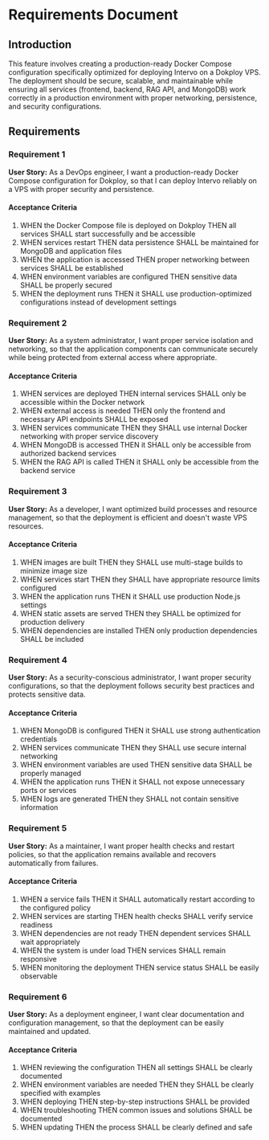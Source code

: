 # Requirements Document

## Introduction

This feature involves creating a production-ready Docker Compose configuration specifically optimized for deploying Intervo on a Dokploy VPS. The deployment should be secure, scalable, and maintainable while ensuring all services (frontend, backend, RAG API, and MongoDB) work correctly in a production environment with proper networking, persistence, and security configurations.

## Requirements

### Requirement 1

**User Story:** As a DevOps engineer, I want a production-ready Docker Compose configuration for Dokploy, so that I can deploy Intervo reliably on a VPS with proper security and persistence.

#### Acceptance Criteria

1. WHEN the Docker Compose file is deployed on Dokploy THEN all services SHALL start successfully and be accessible
2. WHEN services restart THEN data persistence SHALL be maintained for MongoDB and application files
3. WHEN the application is accessed THEN proper networking between services SHALL be established
4. WHEN environment variables are configured THEN sensitive data SHALL be properly secured
5. WHEN the deployment runs THEN it SHALL use production-optimized configurations instead of development settings

### Requirement 2

**User Story:** As a system administrator, I want proper service isolation and networking, so that the application components can communicate securely while being protected from external access where appropriate.

#### Acceptance Criteria

1. WHEN services are deployed THEN internal services SHALL only be accessible within the Docker network
2. WHEN external access is needed THEN only the frontend and necessary API endpoints SHALL be exposed
3. WHEN services communicate THEN they SHALL use internal Docker networking with proper service discovery
4. WHEN MongoDB is accessed THEN it SHALL only be accessible from authorized backend services
5. WHEN the RAG API is called THEN it SHALL only be accessible from the backend service

### Requirement 3

**User Story:** As a developer, I want optimized build processes and resource management, so that the deployment is efficient and doesn't waste VPS resources.

#### Acceptance Criteria

1. WHEN images are built THEN they SHALL use multi-stage builds to minimize image size
2. WHEN services start THEN they SHALL have appropriate resource limits configured
3. WHEN the application runs THEN it SHALL use production Node.js settings
4. WHEN static assets are served THEN they SHALL be optimized for production delivery
5. WHEN dependencies are installed THEN only production dependencies SHALL be included

### Requirement 4

**User Story:** As a security-conscious administrator, I want proper security configurations, so that the deployment follows security best practices and protects sensitive data.

#### Acceptance Criteria

1. WHEN MongoDB is configured THEN it SHALL use strong authentication credentials
2. WHEN services communicate THEN they SHALL use secure internal networking
3. WHEN environment variables are used THEN sensitive data SHALL be properly managed
4. WHEN the application runs THEN it SHALL not expose unnecessary ports or services
5. WHEN logs are generated THEN they SHALL not contain sensitive information

### Requirement 5

**User Story:** As a maintainer, I want proper health checks and restart policies, so that the application remains available and recovers automatically from failures.

#### Acceptance Criteria

1. WHEN a service fails THEN it SHALL automatically restart according to the configured policy
2. WHEN services are starting THEN health checks SHALL verify service readiness
3. WHEN dependencies are not ready THEN dependent services SHALL wait appropriately
4. WHEN the system is under load THEN services SHALL remain responsive
5. WHEN monitoring the deployment THEN service status SHALL be easily observable

### Requirement 6

**User Story:** As a deployment engineer, I want clear documentation and configuration management, so that the deployment can be easily maintained and updated.

#### Acceptance Criteria

1. WHEN reviewing the configuration THEN all settings SHALL be clearly documented
2. WHEN environment variables are needed THEN they SHALL be clearly specified with examples
3. WHEN deploying THEN step-by-step instructions SHALL be provided
4. WHEN troubleshooting THEN common issues and solutions SHALL be documented
5. WHEN updating THEN the process SHALL be clearly defined and safe
